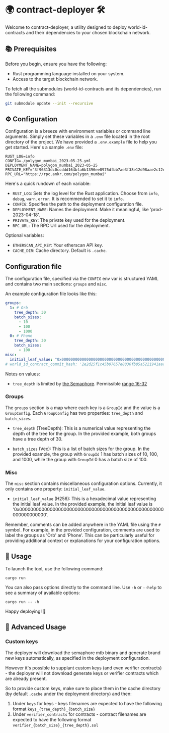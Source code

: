 # 🌍 contract-deployer 🛠️

Welcome to contract-deployer, a utility designed to deploy world-id-contracts and their dependencies to your chosen blockchain network.

## 📚 Prerequisites

Before you begin, ensure you have the following:

- Rust programming language installed on your system.
- Access to the target blockchain network.

To fetch all the submodules (world-id-contracts and its dependencies), run the following command:

```bash
git submodule update --init --recursive
```

## ⚙️ Configuration

Configuration is a breeze with environment variables or command line arguments. Simply set these variables in a `.env` file located in the root directory of the project. We have provided a `.env.example` file to help you get started. Here's a sample `.env` file:

```env
RUST_LOG=info
CONFIG=./polygon_mumbai_2023-05-25.yml
DEPLOYMENT_NAME=polygon_mumbai_2023-05-25
PRIVATE_KEY="3f96313dc0ccddd164bfa6b1396ee8975dfbb7ae3f38e12d98aae2c12cd32d8c"
RPC_URL="https://rpc.ankr.com/polygon_mumbai"
```

Here's a quick rundown of each variable:

- `RUST_LOG`: Sets the log level for the Rust application. Choose from `info`, `debug`, `warn`, `error`. It is recommended to set it to `info`.
- `CONFIG`: Specifies the path to the deployment configuration file.
- `DEPLOYMENT_NAME`: Names the deployment. Make it meaningful, like 'prod-2023-04-18'.
- `PRIVATE_KEY`: The private key used for the deployment.
- `RPC_URL`: The RPC Url used for the deployment.

Optional variables:

- `ETHERSCAN_API_KEY`: Your etherscan API key.
- `CACHE_DIR`: Cache directory. Default is `.cache`.

## Configuration file

The configuration file, specified via the `CONFIG` env var is structured YAML and contains two main sections: `groups` and `misc`.

An example configuration file looks like this:

```yaml
groups:
  1: # Orb
    tree_depth: 30
    batch_sizes:
      - 10
      - 100
      - 1000
  0: # Phone
    tree_depth: 30
    batch_sizes:
      - 100
misc:
  initial_leaf_value: "0x0000000000000000000000000000000000000000000000000000000000000000"
# world_id_contract_commit_hash: '2e2d25f1c45b07657e8830fb85a5221941aac68e'
```

Notes on values:
 - `tree_depth` is limited by [the Semaphore](https://github.com/worldcoin/semaphore-v3). Permissible [range 16-32](https://github.com/worldcoin/world-id-contracts/blob/master/src/utils/SemaphoreTreeDepthValidator.sol#L13-L14)

### Groups

The `groups` section is a map where each key is a `GroupId` and the value is a `GroupConfig`. Each `GroupConfig` has two properties: `tree_depth` and `batch_sizes`.

- `tree_depth` (TreeDepth): This is a numerical value representing the depth of the tree for the group. In the provided example, both groups have a tree depth of 30.

- `batch_sizes` (Vec<BatchSize>): This is a list of batch sizes for the group. In the provided example, the group with `GroupId` 1 has batch sizes of 10, 100, and 1000, while the group with `GroupId` 0 has a batch size of 100.

### Misc

The `misc` section contains miscellaneous configuration options. Currently, it only contains one property: `initial_leaf_value`.

- `initial_leaf_value` (H256): This is a hexadecimal value representing the initial leaf value. In the provided example, the initial leaf value is '0x0000000000000000000000000000000000000000000000000000000000000000'.

Remember, comments can be added anywhere in the YAML file using the `#` symbol. For example, in the provided configuration, comments are used to label the groups as 'Orb' and 'Phone'. This can be particularly useful for providing additional context or explanations for your configuration options.

## 🚀 Usage

To launch the tool, use the following command:

```
cargo run
```

You can also pass options directly to the command line. Use `-h` or `--help` to see a summary of available options:

```
cargo run -- -h
```

Happy deploying! 🎉

## 🚀 Advanced Usage

### Custom keys

The deployer will download the semaphore mtb binary and generate brand new keys automatically, as specified in the deployment configuration.

However it's possible to supplant custom keys (and even verifier contracts) - the deployer will not download generate keys or verifier contracts which are already present.

So to provide custom keys, make sure to place them in the cache directory (by default `.cache` under the deployment directory) and then:

1. Under `keys` for keys - keys filenames are expected to have the following format `keys_{tree_depth}_{batch_size}`
2. Under `verifier_contracts` for contracts - contract filenames are expected to have the following format `verifier_{batch_size}_{tree_depth}.sol`
